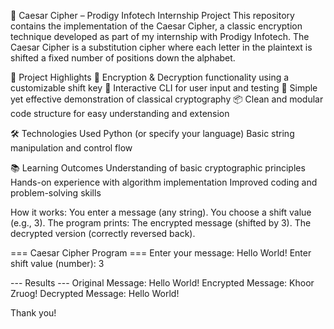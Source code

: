 🔐 Caesar Cipher – Prodigy Infotech Internship Project
This repository contains the implementation of the Caesar Cipher, a classic encryption technique developed as part of my internship with Prodigy Infotech. The Caesar Cipher is a substitution cipher where each letter in the plaintext is shifted a fixed number of positions down the alphabet.

🚀 Project Highlights
🔄 Encryption & Decryption functionality using a customizable shift key
🧪 Interactive CLI for user input and testing
🧠 Simple yet effective demonstration of classical cryptography
📦 Clean and modular code structure for easy understanding and extension

🛠️ Technologies Used
Python (or specify your language)
Basic string manipulation and control flow

📚 Learning Outcomes
Understanding of basic cryptographic principles
Hands-on experience with algorithm implementation
Improved coding and problem-solving skills

How it works:
You enter a message (any string).
You choose a shift value (e.g., 3).
The program prints:
The encrypted message (shifted by 3).
The decrypted version (correctly reversed back).

=== Caesar Cipher Program ===
Enter your message: Hello World!
Enter shift value (number): 3

--- Results ---
Original Message: Hello World!
Encrypted Message: Khoor Zruog!
Decrypted Message: Hello World!

Thank you!
